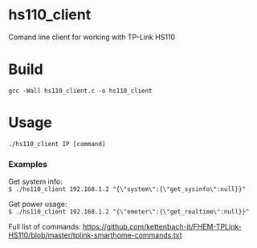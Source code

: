 # hs110_client
Comand line client for working with TP-Link HS110

# Build
`gcc -Wall hs110_client.c -o hs110_client`

# Usage
`./hs110_client IP [command]`

### Examples
Get system info:\
`$ ./hs110_client 192.168.1.2 "{\"system\":{\"get_sysinfo\":null}}"`

Get power usage:\
`$ ./hs110_client 192.168.1.2 "{\"emeter\":{\"get_realtime\":null}}"`

Full list of commands: https://github.com/kettenbach-it/FHEM-TPLink-HS110/blob/master/tplink-smarthome-commands.txt

